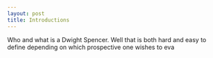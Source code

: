 ```yaml
---
layout: post
title: Introductions
---
```

Who and what is a Dwight Spencer. Well that is both hard and easy to define depending on which prospective one wishes to eva